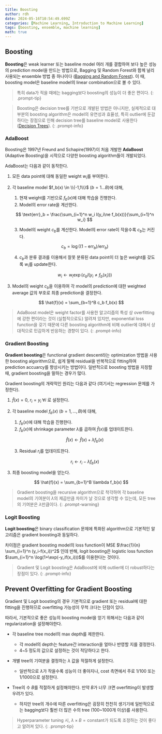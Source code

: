 ```yaml
---
title: Boosting
author: rdh
date: 2024-05-16T10:54:49.699Z
categories: [Machine Learning, Introduction to Machine Learning]
tags: [boosting, ensemble, machine learning]
math: true
---
```

## Boosting
**Boosting**은 weak learner 또는 baseline model 여러 개를 결합하여 보다 높은 성능의 prediction model을 만드는 방법으로, Bagging 및 Random Forest와 함께 널리 사용되는 ensemble 방법 중 하나이다 ([Bagging and Random Forest](https://rohdonghyun.github.io/posts/Bagging-and-Random-Forest/)). 이 때, boosting model은 baseline model의 linear combination으로 볼 수 있다.

> 특히 data가 적을 때에는 bagging보다 boosting의 성능이 더 좋은 편이다.
{: .prompt-tip}

> Boosting은 decision tree를 기반으로 개발된 방법은 아니지만, 실제적으로 대부분의 boosting algorithm은 model의 유연성과 효율성, 특히 outlier에 둔감하다는 장점으로 인해 decision tree를 baseline model로 사용한다 ([Decision Trees](https://rohdonghyun.github.io/posts/Decision-Trees/)).
{: .prompt-info}

### AdaBoost
Boosting은 1997년 Freund and Schapire(1997)이 처음 개발한 **AdaBoost** (Adaptive Boosting)을 시작으로 다양한 boosting algorithm들이 개발되었다.

AdaBoost는 다음과 같이 동작한다.

1. 모든 data point에 대해 동일한 weight $w_i$를 부여한다.
2. 각 baseline model $f_b(x) \in \\{-1,1\\}$ ($b=1\dots B$)에 대해,
    1. 현재 weight를 기반으로 $f_b(x)$에 대해 학습을 진행한다. 
    2. Model의 error rate을 계산한다.
    
    $$
    \text{err}_b = \frac{\sum_{i=1}^n w_i I(y_i\ne f_b(x))}{\sum_{i=1}^n w_i}
    $$

    3. Model의 weight $c_b$를 계산한다. Model의 error rate이 작을수록 $c_b$는 커진다.

    $$
    c_b = \log((1-\text{err}_b)/\text{err}_b)
    $$

    4. $c_b$과 분류 결과를 이용해서 잘못 분류된 data point이 더 높은 weight를 갖도록 $w_i$를 update한다.

    $$
    w_i \leftarrow w_i \exp(c_b I(y_i \ne f_b(x_i)))
    $$

3. Model의 weight $c_b$을 이용하여 각 model의 prediction에 대한 weighted average 값의 부호로 최종 prediction을 결정한다.

$$
\hat{f}(x) = \sum_{b=1}^B c_b f_b(x)
$$

> AdaBoost model은 weight factor를 사용한 알고리즘의 특성 상 overfitting에 강한 편이라는 것이 (실험적으로도) 알려져 있지만, exponential loss function을 갖기 때문에 다른 boosting algorithm에 비해 outlier에 대해서 상대적으로 민감하게 반응하는 경향이 있다.
{: .prompt-info}

### Gradient Boosting 
**Gradient boosting**은 functional gradient descent라는 optimization 방법을 사용한 boosting algorithm으로, 쉽게 말해 residual을 반복적으로 fitting하여 prediction accuarcy를 향상시키는 방법이다. 일반적으로 boosting 방법을 지칭할 때, gradient boosting을 말하는 경우가 많다. 

Gradient boosting의 개략적인 원리는 다음과 같다 (여기서는 regression 문제를 가정한다).

1. $\hat{f}(x)=0$, $r_i=y_i \; \forall i$ 로 설정한다.
2. 각 baseline model $f_b(x)$ ($b=1,\dots,B$)에 대해,
    1. $f_b(x)$에 대해 학습을 진행한다.
    2. $f_b(x)$에 shrinkage parameter $\lambda$를 곱하여 $\hat{f}(x)$를 업데이트한다.

    $$
    \hat{f}(x) \leftarrow \hat{f}(x) + \lambda f_b(x)
    $$

    3. Residual $r_i$를 업데이트한다.

    $$
    r_i \leftarrow r_i - \lambda f_b(x)
    $$

3. 최종 boosting model을 얻는다.

$$
\hat{f}(x) = \sum_{b=1}^B \lambda f_b(x)
$$

> Gradient boosting을 recursive algorithm으로 착각하여 각 baseline model의 기여분이 $\lambda$의 제곱만큼 차이가 날 것으로 생각할 수 있는데, 모든 tree의 기여분은 $\lambda$만큼이다.
{: .prompt-warning}

### Logit Boosting
**Logit boosting**은 binary classification 문제에 특화된 algorithm으로 기본적인 알고리즘은 gradient boosting과 동일하다.

차이점은 gradient boosting model의 loss function이 MSE $\frac{1}{n} \sum_{i=1}^n (y_i-f(x_i))^2$ 인데 반해, logit boosting은 logistic loss function $\sum_{i=1}^n \log(1+\exp(-y_if(x_i)))$를 이용한다는 것이다.

> Gradient 및 Logit boosting은 AdaBoost에 비해 outlier에 더 robust하다는 장점이 있다.
{: .prompt-info}

## Prevent Overfitting for Gradient Boosting
Gradient 및 Logit boosting의 경우 기본적으로 gradient 또는 residual에 대한 fitting을 진행하므로 overfitting 가능성이 무척 크다는 단점이 있다.

따라서, 기본적으로 좋은 성능의 boosting model을 얻기 위해서는 다음과 같이 regularization을 설정해야한다.

* 각 baseline tree model의 max depth를 제한한다. 
  * 각 model의 depth는 feature간 interaction을 얼마나 반영할 지를 결정한다.
  * 4~5 정도의 값으로 설정하는 것이 적당하다고 한다.

* 개별 tree의 기여분을 결정하는 $\lambda$ 값을 적절하게 설정한다.
  * 일반적으로 $\lambda$가 작을수록 성능이 더 좋아지나, cost 측면에서 주로 1/100 또는 1/1000으로 설정한다.

* Tree의 수 $B$를 적절하게 설정해야한다. 만약 $B$가 너무 크면 overfitting이 발생할 우려가 있다.
  * 하지만 tree의 개수에 따른 overfitting은 굉장히 천천히 생기기에 일반적으로는 bagging보다 훨씬 더 많은 수의 tree (100~1000개 이상)를 사용한다.

> Hyperparameter tuning 시, $\lambda \times B = \text{constant}$가 되도록 조정하는 것이 좋다고 알려져 있다.
{: .prompt-tip}